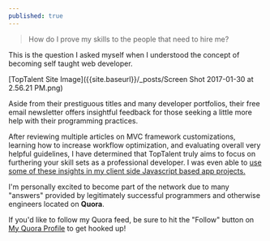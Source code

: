 ```yaml
---
published: true
---
```

> How do I prove my skills to the people that need to hire me?

This is the question I asked myself when I understood the concept of becoming self taught web developer. 

[TopTalent Site Image]({{site.baseurl}}/_posts/Screen Shot 2017-01-30 at 2.56.21 PM.png)


Aside from their prestiguous titles and many developer portfolios, their free email newsletter offers insightful feedback for those seeking a little more help with their programming practices.

After reviewing multiple articles on MVC framework customizations, learning how to increase workflow optimization, and evaluating overall very helpful guidelines, I have determined that TopTalent truly aims to focus on furthering your skill sets as a professional developer. I was even able to [use some of these insights in my client side Javascript based app projects.](emilypmendez.github.io/projects)

I'm personally excited to become part of the network due to many "answers" provided by legitimately successful programmers and otherwise engineers located on **Quora**.

If you'd like to follow my Quora feed, be sure to hit the "Follow" button on [My Quora Profile](https://www.quora.com/profile/Emily-Mendez-4) to get hooked up!
